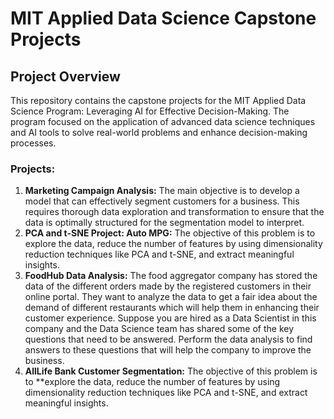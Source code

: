 
# MIT Applied Data Science Capstone Projects

## Project Overview

This repository contains the capstone projects for the MIT Applied Data Science Program: Leveraging AI for Effective Decision-Making. The program focused on the application of advanced data science techniques and AI tools to solve real-world problems and enhance decision-making processes.

### Projects:

1) **Marketing Campaign Analysis:** The main objective is to develop a model that can effectively segment customers for a business. This requires thorough data exploration and transformation to ensure that the data is optimally structured for the segmentation model to interpret.
2) **PCA and t-SNE Project: Auto MPG:** The objective of this problem is to explore the data, reduce the number of features by using dimensionality reduction techniques like PCA and t-SNE, and extract meaningful insights.
3) **FoodHub Data Analysis:** The food aggregator company has stored the data of the different orders made by the registered customers in their online portal. They want to analyze the data to get a fair idea about the demand of different restaurants which will help them in enhancing their customer experience. Suppose you are hired as a Data Scientist in this company and the Data Science team has shared some of the key questions that need to be answered. Perform the data analysis to find answers to these questions that will help the company to improve the business.
4) **AllLife Bank Customer Segmentation:** The objective of this problem is to **explore the data, reduce the number of features by using dimensionality reduction techniques like PCA and t-SNE, and extract meaningful insights.
 